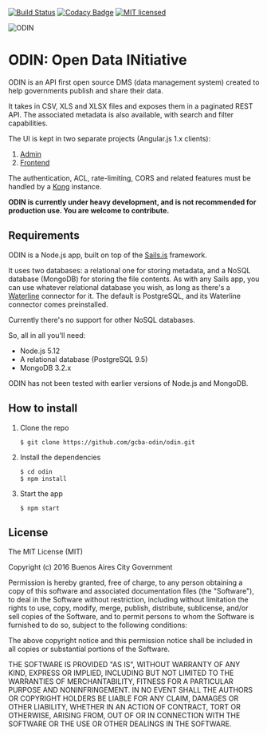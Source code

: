 [![Build Status](https://travis-ci.org/gcba-odin/odin.svg?branch=dev)](https://travis-ci.org/gcba-odin/odin) [![Codacy Badge](https://api.codacy.com/project/badge/Grade/a61e5f13c19c43c099202315ce753d71)](https://www.codacy.com/app/ODIN/odin?utm_source=github.com&amp;utm_medium=referral&amp;utm_content=gcba-odin/odin&amp;utm_campaign=Badge_Grade) [![MIT licensed](https://img.shields.io/badge/license-MIT-blue.svg)](https://opensource.org/licenses/MIT)

![ODIN](http://imgur.com/y0vcjnk.png)

# ODIN: Open Data INitiative

ODIN is an API first open source DMS (data management system) created to help governments publish and share their data.

It takes in CSV, XLS and XLSX files and exposes them in a paginated REST API. The associated metadata is also available, with search and filter capabilities.

The UI is kept in two separate projects (Angular.js 1.x clients):

1.  [Admin](https://github.com/gcba-odin/odin-admin)
2.  [Frontend](https://github.com/gcba-odin/odin-frontend)

The authentication, ACL, rate-limiting, CORS and related features must be handled by a [Kong](https://getkong.org/) instance.

**ODIN is currently under heavy development, and is not recommended for production use. You are welcome to contribute.**

## Requirements

ODIN is a Node.js app, built on top of the [Sails.js](http://sailsjs.org/) framework.

It uses two databases: a relational one for storing metadata, and a NoSQL database (MongoDB) for storing the file contents. As with any Sails app, you can use whatever relational database you wish, as long as there's a [Waterline](https://github.com/balderdashy/waterline) connector for it. The default is PostgreSQL, and its Waterline connector comes preinstalled.

Currently there's no support for other NoSQL databases.

So, all in all you'll need:

- Node.js 5.12
- A relational database (PostgreSQL 9.5)
- MongoDB 3.2.x

ODIN has not been tested with earlier versions of Node.js and MongoDB.

## How to install

1. Clone the repo

    ``` $ git clone https://github.com/gcba-odin/odin.git ```

2. Install the dependencies

    ```
    $ cd odin
    $ npm install
    ```
3. Start the app

    ``` $ npm start ```

## License

The MIT License (MIT)

Copyright (c) 2016 Buenos Aires City Government

Permission is hereby granted, free of charge, to any person obtaining a copy of this software and associated documentation files (the "Software"), to deal in the Software without restriction, including without limitation the rights to use, copy, modify, merge, publish, distribute, sublicense, and/or sell copies of the Software, and to permit persons to whom the Software is furnished to do so, subject to the following conditions:

The above copyright notice and this permission notice shall be included in all copies or substantial portions of the Software.

THE SOFTWARE IS PROVIDED "AS IS", WITHOUT WARRANTY OF ANY KIND, EXPRESS OR IMPLIED, INCLUDING BUT NOT LIMITED TO THE WARRANTIES OF MERCHANTABILITY, FITNESS FOR A PARTICULAR PURPOSE AND NONINFRINGEMENT. IN NO EVENT SHALL THE AUTHORS OR COPYRIGHT HOLDERS BE LIABLE FOR ANY CLAIM, DAMAGES OR OTHER LIABILITY, WHETHER IN AN ACTION OF CONTRACT, TORT OR OTHERWISE, ARISING FROM, OUT OF OR IN CONNECTION WITH THE SOFTWARE OR THE USE OR OTHER DEALINGS IN THE SOFTWARE.